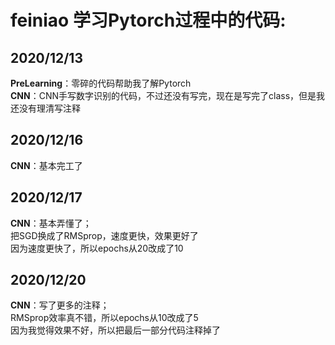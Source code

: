# feiniao  学习Pytorch过程中的代码:  
## 2020/12/13  
**PreLearning**：零碎的代码帮助我了解Pytorch   
**CNN**：CNN手写数字识别的代码，不过还没有写完，现在是写完了class，但是我还没有理清写注释    
## 2020/12/16   
**CNN**：基本完工了  
## 2020/12/17  
**CNN**：基本弄懂了；  
       把SGD换成了RMSprop，速度更快，效果更好了  
       因为速度更快了，所以epochs从20改成了10  
## 2020/12/20  
**CNN**：写了更多的注释；  
       RMSprop效率真不错，所以epochs从10改成了5  
       因为我觉得效果不好，所以把最后一部分代码注释掉了  
       

